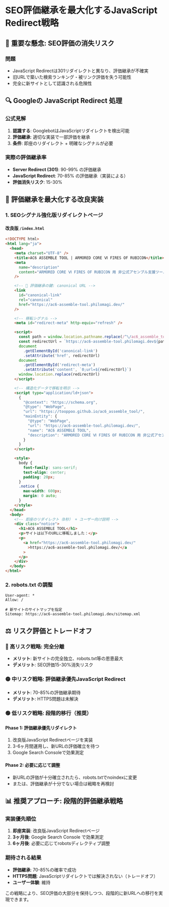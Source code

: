 # SEO評価継承を最大化するJavaScript Redirect戦略

## 🚨 重要な懸念: SEO評価の消失リスク

### 問題

- JavaScript Redirectは301リダイレクトと異なり、評価継承が不確実
- 旧URLで築いた検索ランキング・被リンク評価を失う可能性
- 完全に新サイトとして認識される危険性

## 🔍 Googleの JavaScript Redirect 処理

### 公式見解

1. **認識する**: GooglebotはJavaScriptリダイレクトを検出可能
2. **評価継承**: 適切な実装で一部評価を継承
3. **条件**: 即座のリダイレクト + 明確なシグナルが必要

### 実際の評価継承率

- **Server Redirect (301)**: 90-99% の評価継承
- **JavaScript Redirect**: 70-85% の評価継承（実装による）
- **評価消失リスク**: 15-30%

## 🎯 評価継承を最大化する改良実装

### 1. SEOシグナル強化版リダイレクトページ

#### 改良版 `/index.html`

```html
<!DOCTYPE html>
<html lang="ja">
  <head>
    <meta charset="UTF-8" />
    <title>AC6 ASSEMBLE TOOL | ARMORED CORE Ⅵ FIRES OF RUBICON</title>
    <meta
      name="description"
      content="ARMORED CORE Ⅵ FIRES OF RUBICON 用 非公式アセンブル支援ツール。部位ごとのパーツ固定や条件設定によるアセンブルを生成、およびアセンブルのステータスを確認可能。"
    />

    <!-- 🔑 評価継承の鍵: canonical URL -->
    <link
      id="canonical-link"
      rel="canonical"
      href="https://ac6-assemble-tool.philomagi.dev/"
    />

    <!-- 移転シグナル -->
    <meta id="redirect-meta" http-equiv="refresh" />

    <script>
      const path = window.location.pathname.replace(/^\/ac6_assemble_tool/, '')
      const redirectUrl = `https://ac6-assemble-tool.philomagi.dev${path}${window.location.search}${window.location.hash}`
      document
        .getElementById('canonical-link')
        .setAttribute('href', redirectUrl)
      document
        .getElementById('redirect-meta')
        .setAttribute('content', `0;url=${redirectUrl}`)
      window.location.replace(redirectUrl)
    </script>

    <!-- 構造化データで移転を明示 -->
    <script type="application/ld+json">
      {
        "@context": "https://schema.org",
        "@type": "WebPage",
        "url": "https://tooppoo.github.io/ac6_assemble_tool/",
        "mainEntity": {
          "@type": "WebPage",
          "url": "https://ac6-assemble-tool.philomagi.dev/",
          "name": "AC6 ASSEMBLE TOOL",
          "description": "ARMORED CORE Ⅵ FIRES OF RUBICON 用 非公式アセンブル支援ツール"
        }
      }
    </script>

    <style>
      body {
        font-family: sans-serif;
        text-align: center;
        padding: 20px;
      }
      .notice {
        max-width: 600px;
        margin: 0 auto;
      }
    </style>
  </head>
  <body>
    <!-- 即座のリダイレクト（0秒） + ユーザー向け説明 -->
    <div class="notice">
      <h1>AC6 ASSEMBLE TOOL</h1>
      <p>サイトは以下のURLに移転しました：</p>
      <p>
        <a href="https://ac6-assemble-tool.philomagi.dev/"
          >https://ac6-assemble-tool.philomagi.dev/</a
        >
      </p>
    </div>
  </body>
</html>
```

### 2. robots.txt の調整

```
User-agent: *
Allow: /

# 新サイトのサイトマップを指定
Sitemap: https://ac6-assemble-tool.philomagi.dev/sitemap.xml
```

## ⚖️ リスク評価とトレードオフ

### 🔴 高リスク戦略: 完全分離

- **メリット**: 新サイトの完全独立、robots.txt等の恩恵最大
- **デメリット**: SEO評価15-30%消失リスク

### 🟡 中リスク戦略: 評価継承優先JavaScript Redirect

- **メリット**: 70-85%の評価継承期待
- **デメリット**: HTTPS問題は未解決

### 🟢 低リスク戦略: 段階的移行（推奨）

#### Phase 1: 評価継承優先リダイレクト

1. 改良版JavaScript Redirectページを実装
2. 3-6ヶ月間運用し、新URLの評価確立を待つ
3. Google Search Consoleで効果測定

#### Phase 2: 必要に応じて調整

- 新URLの評価が十分確立されたら、robots.txtでnoindexに変更
- または、評価継承が十分でない場合は戦略を再検討

## 📊 推奨アプローチ: 段階的評価継承戦略

### 実装優先順位

1. **即座実装**: 改良版JavaScript Redirectページ
2. **3ヶ月後**: Google Search Console で効果測定
3. **6ヶ月後**: 必要に応じてrobotsディレクティブ調整

### 期待される結果

- **評価継承**: 70-85%の確率で成功
- **HTTPS問題**: JavaScriptリダイレクトでは解決されない（トレードオフ）
- **ユーザー体験**: 維持

この戦略により、SEO評価の大部分を保持しつつ、段階的に新URLへの移行を実現できます。
